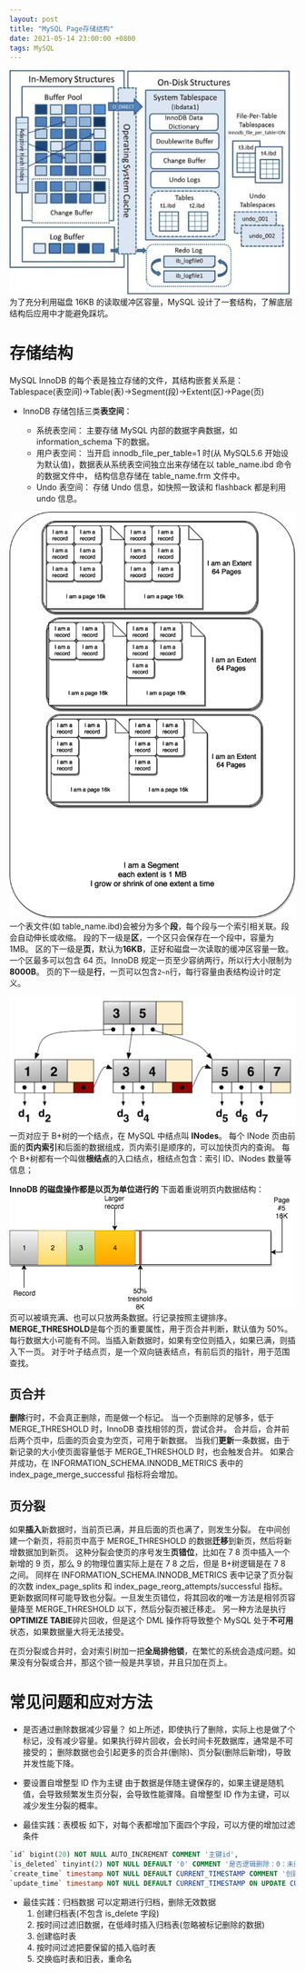 ```yaml
---
layout: post
title: "MySQL Page存储结构"
date: 2021-05-14 23:00:00 +0800
tags: MySQL
---
```


![InnoDB Store](/assets/images/2021-05-14-MySQL_Page_1.jpg)
为了充分利用磁盘 16KB 的读取缓冲区容量，MySQL 设计了一套结构，了解底层结构后应用中才能避免踩坑。

# 存储结构

MySQL InnoDB 的每个表是独立存储的文件，其结构嵌套关系是：
Tablespace(表空间)->Table(表)->Segment(段)->Extent(区)->Page(页)

- InnoDB 存储包括三类**表空间**：

  - 系统表空间：
    主要存储 MySQL 内部的数据字典数据，如 information_schema 下的数据。
  - 用户表空间：
    当开启 innodb_file_per_table=1 时(从 MySQL5.6 开始设为默认值)，数据表从系统表空间独立出来存储在以 table_name.ibd 命令的数据文件中，
    结构信息存储在 table_name.frm 文件中。
  - Undo 表空间：
    存储 Undo 信息，如快照一致读和 flashback 都是利用 undo 信息。

![Disk](/assets/images/2021-05-14-MySQL_Page_2.png)
一个表文件(如 table_name.ibd)会被分为多个**段**，每个段与一个索引相关联。段会自动伸长或收缩。
段的下一级是**区**，一个区只会保存在一个段中，容量为 1MB。
区的下一级是**页**，默认为**16KB**，正好和磁盘一次读取的缓冲区容量一致。
一个区最多可以包含 64 页。InnoDB 规定一页至少容纳两行，所以行大小限制为**8000B**。
页的下一级是**行**，一页可以包含`2~n`行，每行容量由表结构设计时定义。

![B+ Node](/assets/images/2021-05-14-MySQL_Page_3.png)
一页对应于 B+树的一个结点，在 MySQL 中结点叫 **INodes**。
每个 INode 页由前面的**页内索引**和后面的数据组成，页内索引是顺序的，可以加快页内的查询。
每个 B+树都有一个叫做**根结点**的入口结点，根结点包含：索引 ID、INodes 数量等信息；

**InnoDB 的磁盘操作都是以页为单位进行的**
下面着重说明页内数据结构：
![Page](/assets/images/2021-05-14-MySQL_Page_4.png)
页可以被填充满、也可以只放两条数据。行记录按照主键排序。
**MERGE_THRESHOLD**是每个页的重要属性，用于页合并判断，默认值为 50%。
每行数据大小可能有不同。当插入新数据时，如果有空位则插入，如果已满，则插入下一页。
对于叶子结点页，是一个双向链表结点，有前后页的指针，用于范围查找。

## 页合并

**删除**行时，不会真正删除，而是做一个标记。
当一个页删除的足够多，低于 MERGE_THRESHOLD 时，InnoDB 查找相邻的页，尝试合并。
合并后，合并前后两个页中，后面的页会变为空页，可用于新数据。
当我们**更新**一条数据，由于新记录的大小使页面容量低于 MERGE_THRESHOLD 时，也会触发合并。
如果合并成功，在 INFORMATION_SCHEMA.INNODB_METRICS 表中的 index_page_merge_successful 指标将会增加。

## 页分裂

如果**插入**新数据时，当前页已满，并且后面的页也满了，则发生分裂。
在中间创建一个新页，将前页中高于 MERGE_THRESHOLD 的数据**迁移**到新页，然后将新增数据加到新页。
这种分裂会使页的序号发生**页错位**，比如在 7 8 页中插入一个新增的 9 页，那么 9 的物理位置实际上是在 7 8 之后，但是 B+树逻辑是在 7 8 之间。
同样在 INFORMATION_SCHEMA.INNODB_METRICS 表中记录了页分裂的次数 index_page_splits 和 index_page_reorg_attempts/successful 指标。
更新数据同样可能导致也分裂。一旦发生页错位，将其回收的唯一方法是相邻页容量降至 MERGE_THRESHOLD 以下，然后分裂页被迁移走。
另一种方法是执行**OPTIMIZE TABlE**碎片回收，但是这个 DML 操作将导致整个 MySQL 处于**不可用**状态，如果数据量大将无法接受。

在页分裂或合并时，会对索引树加一把**全局排他锁**，在繁忙的系统会造成问题。如果没有分裂或合并，那这个锁一般是共享锁，并且只加在页上。

# 常见问题和应对方法

- 是否通过删除数据减少容量？
  如上所述，即使执行了删除，实际上也是做了个标记，没有减少容量。如果执行碎片回收，会长时间卡死数据库，通常是不可接受的；
  删除数据也会引起更多的页合并(删除)、页分裂(删除后新增)，导致并发性能下降。

- 要设置自增整型 ID 作为主键
  由于数据是伴随主键保存的，如果主键是随机值，会导致频繁发生页分裂，会导致性能骤降。自增整型 ID 作为主键，可以减少发生分裂的概率。

- 最佳实践：表模板
  如下，对每个表都增加下面四个字段，可以方便的增加过滤条件

```SQL
`id` bigint(20) NOT NULL AUTO_INCREMENT COMMENT '主键id',
`is_deleted` tinyint(2) NOT NULL DEFAULT '0' COMMENT '是否逻辑删除：0：未删除，1：已删除',
`create_time` timestamp NOT NULL DEFAULT CURRENT_TIMESTAMP COMMENT '创建时间',
`update_time` timestamp NOT NULL DEFAULT CURRENT_TIMESTAMP ON UPDATE CURRENT_TIMESTAMP COMMENT '修改时间'
```

- 最佳实践：归档数据
  可以定期进行归档，删除无效数据
  1. 创建归档表(不包含 is_delete 字段)
  2. 按时间过滤旧数据，在低峰时插入归档表(忽略被标记删除的数据)
  3. 创建临时表
  4. 按时间过滤把要保留的插入临时表
  5. 交换临时表和旧表，重命名
